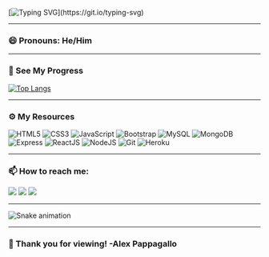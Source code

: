 [![Typing SVG](https://readme-typing-svg.herokuapp.com/?lines=Nice+To+Meet+You!)](https://git.io/typing-svg) 


---

### 😄 Pronouns: He/Him

---

### 📝 See My Progress
  [![Top Langs](https://github-readme-stats.vercel.app/api/top-langs/?username=AlexPap1)](https://github.com/anuraghazra/github-readme-stats)

---

### ⚙️ My Resources

![HTML5](https://img.shields.io/badge/html5-%23E34F26.svg?style=for-the-badge&logo=html5&logoColor=white)
![CSS3](https://img.shields.io/badge/css3-%231572B6.svg?style=for-the-badge&logo=css3&logoColor=white)
![JavaScript](https://img.shields.io/badge/javascript-%23323330.svg?style=for-the-badge&logo=javascript&logoColor=%23F7DF1E)
![Bootstrap](https://img.shields.io/badge/Bootstrap-563d7c.svg?style=for-the-badge&logo=bootstrap&logoColor=white)
![MySQL](https://img.shields.io/badge/MySQL-%231572B6.svg?style=for-the-badge&logo=mysql&logoColor=white)
![MongoDB](https://img.shields.io/badge/MongoDB-%4DB33D.svg?style=for-the-badge&logo=mongodb&logoColor=white)
![Express](https://img.shields.io/badge/Express-%23E34F26.svg?style=for-the-badge&logo=express&logoColor=white)
![ReactJS](https://img.shields.io/badge/ReactJs-61DAFB?style=for-the-badge&logo=react&logoColor=white)
![NodeJS](https://img.shields.io/badge/Node.JS-%23323330.svg?style=for-the-badge&logo=nodedotjs&logoColor=brightgreen)
![Git](https://img.shields.io/badge/Git-F1502F.svg?style=for-the-badge&logo=git&logoColor=white)
![Heroku](https://img.shields.io/badge/Heroku-6762A6.svg?style=for-the-badge&logo=heroku&logoColor=white)

---

### 📫 How to reach me:


<a href="https://docs.google.com/document/d/1SJbwBUREiXt92Z-6TsgTVn92VN35MG76/edit?usp=sharing&ouid=111660145846656949139&rtpof=true&sd=true" target="_blank"><img src="https://img.shields.io/badge/Resume-4285F4?style=for-the-badge&logo=google-cloud&logoColor=white" /></a> <a href="https://www.linkedin.com/in/alex-pappagallo/" target="_blank"><img src="https://img.shields.io/badge/LinkedIn-0077B5?style=for-the-badge&logo=linkedin&logoColor=white" /></a> <a href="mailto:arpappagallo@gmail.com" target="_blank"><img src="https://img.shields.io/badge/Gmail-D14836?style=for-the-badge&logo=gmail&logoColor=white" /></a>

---

 ![Snake animation](https://github.com/AlexPap1/AlexPap1/blob/output/github-contribution-grid-snake.gif)
 
 ---

### 👏 Thank you for viewing! -Alex Pappagallo


<!--
**AlexPap1/AlexPap1** is a ✨ _special_ ✨ repository because its `README.md` (this file) appears on your GitHub profile.

Here are some ideas to get you started:

- 🔭 I’m currently working on ...
- 🌱 I’m currently learning ...
- 👯 I’m looking to collaborate on ...
- 🤔 I’m looking for help with ...
- 💬 Ask me about ...
- ⚡ Fun fact: ...

-->
